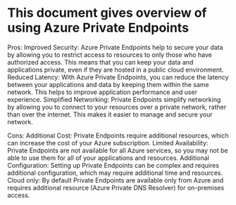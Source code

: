 # This document gives overview of using Azure Private Endpoints

Pros: 
Improved Security: Azure Private Endpoints help to secure your data by allowing you to restrict access to resources to only those who have authorized access. This means that you can keep your data and applications private, even if they are hosted in a public cloud environment. 
Reduced Latency: With Azure Private Endpoints, you can reduce the latency between your applications and data by keeping them within the same network. This helps to improve application performance and user experience. 
Simplified Networking: Private Endpoints simplify networking by allowing you to connect to your resources over a private network, rather than over the internet. This makes it easier to manage and secure your network. 

Cons: 
Additional Cost: Private Endpoints require additional resources, which can increase the cost of your Azure subscription. 
Limited Availability: Private Endpoints are not available for all Azure services, so you may not be able to use them for all of your applications and resources. 
Additional Configuration: Setting up Private Endpoints can be complex and requires additional configuration, which may require additional time and resources.
Cloud only: By default Private Endpoints are available only from Azure and requires additional resource (Azure Private DNS Resolver) for on-premises access.